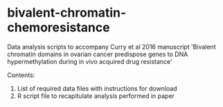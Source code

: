 # bivalent-chromatin-chemoresistance
Data analysis scripts to accompany Curry et al 2016 manuscript 'Bivalent chromatin domains in ovarian cancer predispose genes to DNA hypermethylation during in vivo acquired drug resistance'

Contents:

1. List of required data files with instructions for download
2. R script file to recapitulate analysis performed in paper
